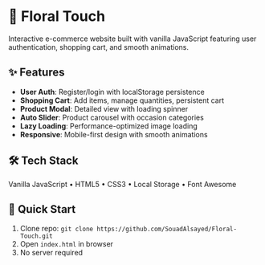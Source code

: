 # 🌸 Floral Touch

Interactive e-commerce website built with vanilla JavaScript featuring user authentication, shopping cart, and smooth animations.

## ✨ Features

- **User Auth**: Register/login with localStorage persistence
- **Shopping Cart**: Add items, manage quantities, persistent cart
- **Product Modal**: Detailed view with loading spinner
- **Auto Slider**: Product carousel with occasion categories
- **Lazy Loading**: Performance-optimized image loading
- **Responsive**: Mobile-first design with smooth animations

## 🛠️ Tech Stack

Vanilla JavaScript • HTML5 • CSS3 • Local Storage • Font Awesome

## 🚀 Quick Start

1. Clone repo: `git clone https://github.com/SouadAlsayed/Floral-Touch.git`
2. Open `index.html` in browser
3. No server required 
